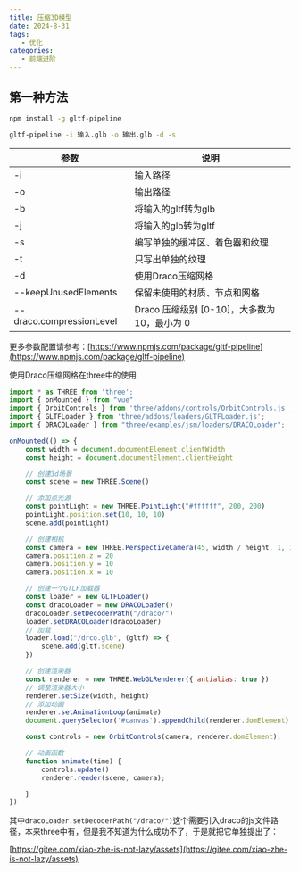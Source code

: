 ```yaml
---
title: 压缩3D模型
date: 2024-8-31
tags:
   - 优化
categories:
   - 前端进阶
---
```


## 第一种方法

```sh
npm install -g gltf-pipeline
```

```sh
gltf-pipeline -i 输入.glb -o 输出.glb -d -s
```

| 参数                     | 说明                                         |
| ------------------------ | -------------------------------------------- |
| -i                       | 输入路径                                     |
| -o                       | 输出路径                                     |
| -b                       | 将输入的gltf转为glb                          |
| -j                       | 将输入的glb转为gltf                          |
| -s                       | 编写单独的缓冲区、着色器和纹理               |
| -t                       | 只写出单独的纹理                             |
| -d                       | 使用Draco压缩网格                            |
| --keepUnusedElements     | 保留未使用的材质、节点和网格                 |
| --draco.compressionLevel | Draco 压缩级别 [0-10]，大多数为 10，最小为 0 |

更多参数配置请参考：[https://www.npmjs.com/package/gltf-pipeline](https://www.npmjs.com/package/gltf-pipeline)

使用Draco压缩网格在three中的使用

```js
import * as THREE from 'three';
import { onMounted } from "vue"
import { OrbitControls } from 'three/addons/controls/OrbitControls.js';
import { GLTFLoader } from 'three/addons/loaders/GLTFLoader.js';
import { DRACOLoader } from "three/examples/jsm/loaders/DRACOLoader";

onMounted(() => {
    const width = document.documentElement.clientWidth
    const height = document.documentElement.clientHeight

    // 创建3d场景
    const scene = new THREE.Scene()

    // 添加点光源
    const pointLight = new THREE.PointLight("#ffffff", 200, 200)
    pointLight.position.set(10, 10, 10)
    scene.add(pointLight)

    // 创建相机
    const camera = new THREE.PerspectiveCamera(45, width / height, 1, 1000)
    camera.position.z = 20
    camera.position.y = 10
    camera.position.x = 10

    // 创建一个GTLF加载器
    const loader = new GLTFLoader()
    const dracoLoader = new DRACOLoader()
    dracoLoader.setDecoderPath("/draco/")
    loader.setDRACOLoader(dracoLoader)
    // 加载
    loader.load("/drco.glb", (gltf) => {
        scene.add(gltf.scene)
    })

    // 创建渲染器
    const renderer = new THREE.WebGLRenderer({ antialias: true })
    // 调整渲染器大小
    renderer.setSize(width, height)
    // 添加动画
    renderer.setAnimationLoop(animate)
    document.querySelector('#canvas').appendChild(renderer.domElement)

    const controls = new OrbitControls(camera, renderer.domElement);

    // 动画函数
    function animate(time) {
        controls.update()
        renderer.render(scene, camera);

    }
})
```

其中`dracoLoader.setDecoderPath("/draco/")`这个需要引入draco的js文件路径，本来three中有，但是我不知道为什么成功不了，于是就把它单独提出了：

[https://gitee.com/xiao-zhe-is-not-lazy/assets](https://gitee.com/xiao-zhe-is-not-lazy/assets)